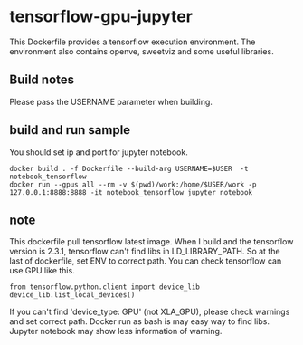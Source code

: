 # tensorflow-gpu-jupyter
This Dockerfile provides a tensorflow execution environment. The environment also contains openve, sweetviz and some useful libraries.

## Build notes
Please pass the USERNAME parameter when building.

## build and run sample
You should set ip and port for jupyter notebook.
```
docker build . -f Dockerfile --build-arg USERNAME=$USER  -t notebook_tensorflow
docker run --gpus all --rm -v $(pwd)/work:/home/$USER/work -p 127.0.0.1:8888:8888 -it notebook_tensorflow jupyter notebook
```

## note
This dockerfile pull tensorflow latest image. When I build and the tensorflow version is 2.3.1, tensorflow can't find libs in LD_LIBRARY_PATH. So at the last of dockerfile, set ENV to correct path. You can check tensorflow can use GPU like this.
```
from tensorflow.python.client import device_lib
device_lib.list_local_devices()
```
If you can't find 'device_type: GPU' (not XLA_GPU), please check warnings and set correct path. Docker run as bash is may easy way to find libs. Jupyter notebook may show less information of warning.